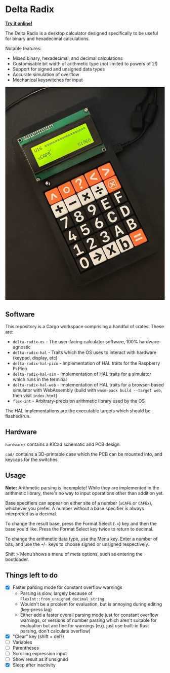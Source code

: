 # Delta Radix

**[Try it online!](https://aaronc81.github.io/delta-radix/)**

The Delta Radix is a desktop calculator designed specifically to be useful for binary and
hexadecimal calculations.

Notable features:

- Mixed binary, hexadecimal, and decimal calculations
- Customisable bit width of arithmetic type (not limited to powers of 2!)
- Support for signed and unsigned data types
- Accurate simulation of overflow 
- Mechanical keyswitches for input

![The Delta Radix calculator, assembled into a black 3D-printed case, with a mixture of black, white, and orange buttons. The black-on-green LCD display is showing the calculation "xCAFE", which evaluates to "51966" in decimal.](img/radix.jpg)

## Software

This repository is a Cargo workspace comprising a handful of crates. These are:

- `delta-radix-os` - The user-facing calculator software, 100% hardware-agnostic
- `delta-radix-hal` - Traits which the OS uses to interact with hardware (keypad, display, etc)
- `delta-radix-hal-pico` - Implementation of HAL traits for the Raspberry Pi Pico
- `delta-radix-hal-sim` - Implementation of HAL traits for a simulator which runs in the terminal
- `delta-radix-hal-web` - Implementation of HAL traits for a browser-based simulator with WebAssembly
  (build with `wasm-pack build --target web`, then visit `index.html`)
- `flex-int` - Arbitrary-precision arithmetic library used by the OS

The HAL implementations are the executable targets which should be flashed/run.

## Hardware

`hardware/` contains a KiCad schematic and PCB design.

`cad/` contains a 3D-printable case which the PCB can be mounted into, and keycaps for the switches.

## Usage

**Note:** Arithmetic parsing is incomplete! While they are implemented in the arithmetic library,
there's no way to input operations other than addition yet.

Base specifiers can appear on either site of a number (`xCAFE` or `CAFEx`), whichever you prefer. A
number without a base specifier is always interpreted as a decimal.

To change the result base, press the Format Select (`->`) key and then the base you'd like. Press
the Format Select key twice to return to decimal.

To change the arithmetic data type, use the Menu key. Enter a number of bits, and use the `+`/`-`
keys to choose signed or unsigned respectively.

Shift > Menu shows a menu of meta options, such as entering the bootloader.

## Things left to do

- [X] Faster parsing mode for constant overflow warnings
  - Parsing is slow, largely because of `FlexInt::from_unsigned_decimal_string` 
  - Wouldn't be a problem for evaluation, but is annoying during editing (key-press lag)
  - Either add a faster overall parsing mode just for constant overflow warnings, or versions of 
    number parsing which aren't suitable for evaluation but are fine for warnings (e.g. just use
    built-in Rust parsing, don't calculate overflow)
- [X] "Clear" key (shift + del?)
- [ ] Variables
- [ ] Parentheses
- [ ] Scrolling expression input
- [ ] Show result as if unsigned
- [X] Sleep after inactivity
